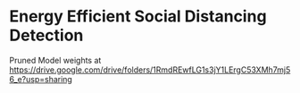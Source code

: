 # Energy Efficient Social Distancing Detection

Pruned Model weights at 
https://drive.google.com/drive/folders/1RmdREwfLG1s3jY1LErgC53XMh7mj56_e?usp=sharing

